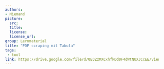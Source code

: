 ```yaml
---
authors:
- Niemand
picture:
  src:
  title:
  license:
  license_url:
group: Lernmaterial
title: "PDF scraping mit Tabula"
tags:
 - tool
link: https://drive.google.com/file/d/0B3ZzMXCxhfkDd0F4dWtNUXJCcEE/view
---
```

